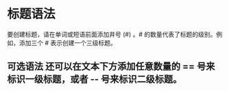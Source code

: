 # 标题语法
要创建标题，请在单词或短语前面添加井号 (#) 。# 的数量代表了标题的级别。例如，添加三个 # 表示创建一个三级标题。

可选语法
还可以在文本下方添加任意数量的 == 号来标识一级标题，或者 -- 号来标识二级标题。
---